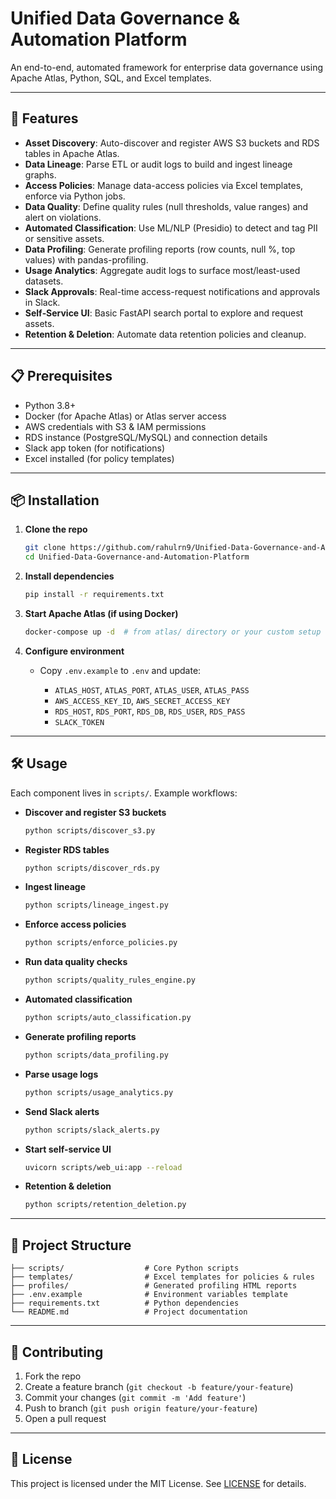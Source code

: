 # Unified Data Governance & Automation Platform

An end-to-end, automated framework for enterprise data governance using Apache Atlas, Python, SQL, and Excel templates.

---

## 🚀 Features

* **Asset Discovery**: Auto-discover and register AWS S3 buckets and RDS tables in Apache Atlas.
* **Data Lineage**: Parse ETL or audit logs to build and ingest lineage graphs.
* **Access Policies**: Manage data-access policies via Excel templates, enforce via Python jobs.
* **Data Quality**: Define quality rules (null thresholds, value ranges) and alert on violations.
* **Automated Classification**: Use ML/NLP (Presidio) to detect and tag PII or sensitive assets.
* **Data Profiling**: Generate profiling reports (row counts, null %, top values) with pandas-profiling.
* **Usage Analytics**: Aggregate audit logs to surface most/least-used datasets.
* **Slack Approvals**: Real-time access-request notifications and approvals in Slack.
* **Self‑Service UI**: Basic FastAPI search portal to explore and request assets.
* **Retention & Deletion**: Automate data retention policies and cleanup.

---

## 📋 Prerequisites

* Python 3.8+
* Docker (for Apache Atlas) or Atlas server access
* AWS credentials with S3 & IAM permissions
* RDS instance (PostgreSQL/MySQL) and connection details
* Slack app token (for notifications)
* Excel installed (for policy templates)

---

## 📦 Installation

1. **Clone the repo**

   ```bash
   git clone https://github.com/rahulrn9/Unified-Data-Governance-and-Automation-Platform.git
   cd Unified-Data-Governance-and-Automation-Platform
   ```

2. **Install dependencies**

   ```bash
   pip install -r requirements.txt
   ```

3. **Start Apache Atlas (if using Docker)**

   ```bash
   docker-compose up -d  # from atlas/ directory or your custom setup
   ```

4. **Configure environment**

   * Copy `.env.example` to `.env` and update:

     * `ATLAS_HOST`, `ATLAS_PORT`, `ATLAS_USER`, `ATLAS_PASS`
     * `AWS_ACCESS_KEY_ID`, `AWS_SECRET_ACCESS_KEY`
     * `RDS_HOST`, `RDS_PORT`, `RDS_DB`, `RDS_USER`, `RDS_PASS`
     * `SLACK_TOKEN`

---

## 🛠️ Usage

Each component lives in `scripts/`. Example workflows:

* **Discover and register S3 buckets**

  ```bash
  python scripts/discover_s3.py
  ```

* **Register RDS tables**

  ```bash
  python scripts/discover_rds.py
  ```

* **Ingest lineage**

  ```bash
  python scripts/lineage_ingest.py
  ```

* **Enforce access policies**

  ```bash
  python scripts/enforce_policies.py
  ```

* **Run data quality checks**

  ```bash
  python scripts/quality_rules_engine.py
  ```

* **Automated classification**

  ```bash
  python scripts/auto_classification.py
  ```

* **Generate profiling reports**

  ```bash
  python scripts/data_profiling.py
  ```

* **Parse usage logs**

  ```bash
  python scripts/usage_analytics.py
  ```

* **Send Slack alerts**

  ```bash
  python scripts/slack_alerts.py
  ```

* **Start self-service UI**

  ```bash
  uvicorn scripts/web_ui:app --reload
  ```

* **Retention & deletion**

  ```bash
  python scripts/retention_deletion.py
  ```

---

## 📂 Project Structure

```
├── scripts/                  # Core Python scripts
├── templates/                # Excel templates for policies & rules
├── profiles/                 # Generated profiling HTML reports
├── .env.example              # Environment variables template
├── requirements.txt          # Python dependencies
└── README.md                 # Project documentation
```

---

## 🤝 Contributing

1. Fork the repo
2. Create a feature branch (`git checkout -b feature/your-feature`)
3. Commit your changes (`git commit -m 'Add feature'`)
4. Push to branch (`git push origin feature/your-feature`)
5. Open a pull request

---

## 📄 License

This project is licensed under the MIT License. See [LICENSE](LICENSE) for details.
